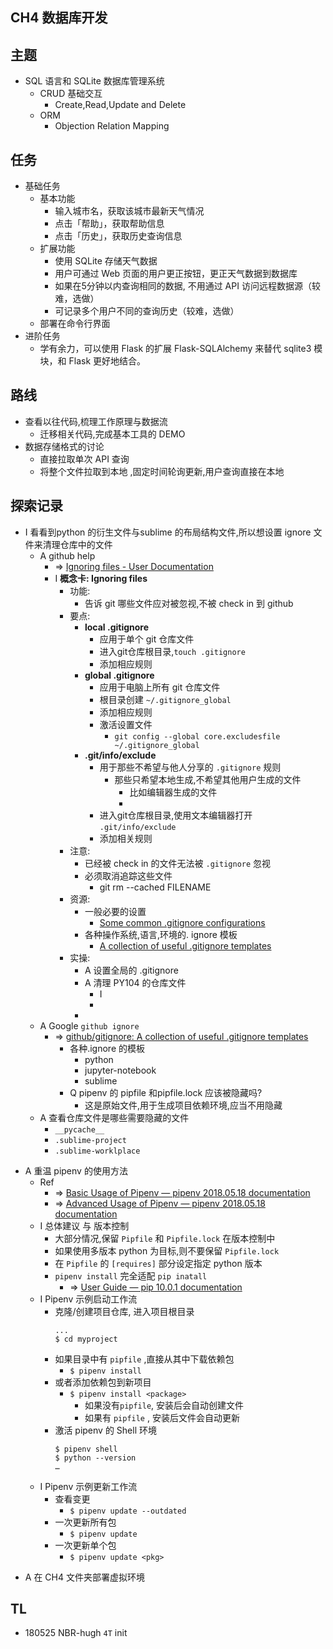 ## CH4 数据库开发

## 主题

* SQL 语言和 SQLite 数据库管理系统
    * CRUD 基础交互
        * Create,Read,Update and Delete
    * ORM 
        * Objection Relation Mapping

## 任务

* 基础任务
    * 基本功能
        * 输入城市名，获取该城市最新天气情况
        * 点击「帮助」，获取帮助信息
        * 点击「历史」，获取历史查询信息
    * 扩展功能
        * 使用 SQLite 存储天气数据
        * 用户可通过 Web 页面的用户更正按钮，更正天气数据到数据库
        * 如果在5分钟以内查询相同的数据, 不用通过 API 访问远程数据源（较难，选做）
        * 可记录多个用户不同的查询历史（较难，选做）
    * 部署在命令行界面
* 进阶任务 
    * 学有余力，可以使用 Flask 的扩展 Flask-SQLAlchemy 来替代 sqlite3 模块，和 Flask 更好地结合。

## 路线

* 查看以往代码,梳理工作原理与数据流
    * 迁移相关代码,完成基本工具的 DEMO
* 数据存储格式的讨论
    * 直接拉取单次 API 查询
    * 将整个文件拉取到本地 ,固定时间轮询更新,用户查询直接在本地

## 探索记录

- I 看看到python 的衍生文件与sublime 的布局结构文件,所以想设置 ignore 文件来清理仓库中的文件
    + A github help
        * => [Ignoring files - User Documentation](https://help.github.com/articles/ignoring-files/)
        * I  **概念卡: Ignoring files**
            - 功能: 
                - 告诉 git 哪些文件应对被忽视,不被 check in 到 github
            - 要点:
                + **local .gitignore**
                    * 应用于单个 git 仓库文件
                    * 进入git仓库根目录,`touch .gitignore`
                    * 添加相应规则
                * **global .gitignore**
                    * 应用于电脑上所有 git 仓库文件
                    * 根目录创建 `~/.gitignore_global`
                    * 添加相应规则
                    * 激活设置文件
                        * `git config --global core.excludesfile ~/.gitignore_global`
                - **.git/info/exclude** 
                    + 用于那些不希望与他人分享的 `.gitignore` 规则
                        * 那些只希望本地生成,不希望其他用户生成的文件
                            - 比如编辑器生成的文件 
                            - 
                    + 进入git仓库根目录,使用文本编辑器打开 `.git/info/exclude`
                    + 添加相关规则
            - 注意: 
                + 已经被 check in 的文件无法被 `.gitignore` 忽视
                + 必须取消追踪这些文件
                    * git rm --cached FILENAME
            - 资源:
                + 一般必要的设置
                    + [Some common .gitignore configurations](https://gist.github.com/octocat/9257657)
                - 各种操作系统,语言,环境的. ignore 模板
                    + [A collection of useful .gitignore templates
](https://github.com/github/gitignore)
            - 实操:
                + A 设置全局的 .gitignore  
                + A 清理 PY104 的仓库文件 
                    * I 
                    * 
                + 
    - A Google `github ignore`
        - => [github/gitignore: A collection of useful .gitignore templates](https://github.com/github/gitignore) 
            - 各种.ignore 的模板
                - python
                - jupyter-notebook
                - sublime
            - Q  pipenv 的 pipfile 和pipfile.lock 应该被隐藏吗?
                + 这是原始文件,用于生成项目依赖环境,应当不用隐藏
    + A 查看仓库文件是哪些需要隐藏的文件
        * `__pycache__`
        * `.sublime-project`
        * `.sublime-worklplace`



+ A 重温 pipenv 的使用方法
    * Ref
        * => [Basic Usage of Pipenv — pipenv 2018.05.18 documentation](https://docs.pipenv.org/basics/)
        * => [Advanced Usage of Pipenv — pipenv 2018.05.18 documentation](https://docs.pipenv.org/advanced/)
    - I 总体建议 与 版本控制
        + 大部分情况,保留 `Pipfile` 和 `Pipfile.lock` 在版本控制中
        + 如果使用多版本 python 为目标,则不要保留 `Pipfile.lock`
        + 在 `Pipfile` 的 `[requires]` 部分设定指定 python 版本
        + `pipenv install` 完全适配 `pip inatall` 
            + => [User Guide — pip 10.0.1 documentation](https://pip.pypa.io/en/stable/user_guide/#installing-packages)
    * I Pipenv 示例启动工作流
        - 克隆/创建项目仓库, 进入项目根目录
            ```shell
            ...
            $ cd myproject
            ```
        - 如果目录中有 `pipfile` ,直接从其中下载依赖包
            - `$ pipenv install`
        * 或者添加依赖包到新项目
            - `$ pipenv install <package>`
                + 如果没有`pipfile`, 安装后会自动创建文件
                + 如果有 `pipfile` , 安装后文件会自动更新
        * 激活 pipenv 的 Shell 环境
            ```shell
            $ pipenv shell
            $ python --version
            …
            ```
    * I Pipenv 示例更新工作流
        - 查看变更
            - `$ pipenv update --outdated`
        * 一次更新所有包
            - `$ pipenv update`
        * 一次更新单个包
            - `$ pipenv update <pkg>`

* A 在 CH4 文件夹部署虚拟环境


##  TL

- 180525 NBR-hugh `4T` init
